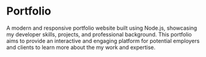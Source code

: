 # Portfolio
A modern and responsive portfolio website built using Node.js, showcasing my developer skills, projects, and professional background. This portfolio aims to provide an interactive and engaging platform for potential employers and clients to learn more about the my work and expertise.
